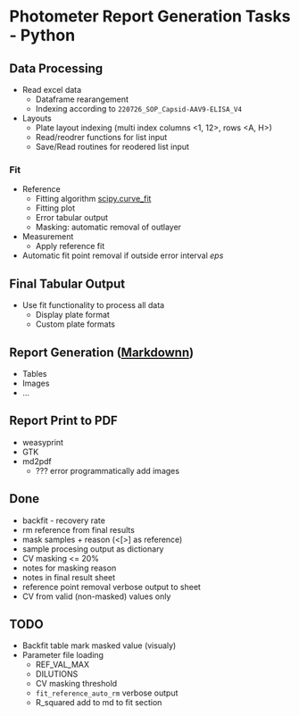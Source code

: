 # Photometer Report Generation Tasks - Python

## Data Processing

- Read excel data
  - Dataframe rearangement
  - Indexing according to `220726_SOP_Capsid-AAV9-ELISA_V4`
- Layouts
  - Plate layout indexing (multi index columns <1, 12>, rows <A, H>)
  - Read/reodrer functions for list input
  - Save/Read routines for reodered list input

### Fit

- Reference
  - Fitting algorithm [scipy.curve_fit](https://docs.scipy.org/doc/scipy/reference/generated/scipy.optimize.curve_fit.html#scipy-optimize-curve-fit)
  - Fitting plot
  - Error tabular output
  - Masking: automatic removal of outlayer
- Measurement
  - Apply reference fit
- Automatic fit point removal if outside error interval *eps*

## Final Tabular Output

- Use fit functionality to process all data
  - Display plate format
  - Custom plate formats

## Report Generation ([Markdownn](https://www.markdownguide.org/basic-syntax/))

- Tables
- Images
- ...

## Report Print to PDF

- weasyprint
- GTK
- md2pdf
  - ??? error programmatically add images

## Done

- backfit - recovery rate
- rm reference from final results
- mask samples + reason (<[>] as reference)
- sample procesing output as dictionary
- CV masking  <= 20%
- notes for masking reason
- notes in final result sheet
- reference point removal verbose output to sheet
- CV from valid (non-masked) values only

## TODO

- Backfit table mark masked value (visualy)
- Parameter file loading
  - REF_VAL_MAX
  - DILUTIONS
  - CV masking threshold
  - `fit_reference_auto_rm` verbose output
  - R_squared add to md to fit section
